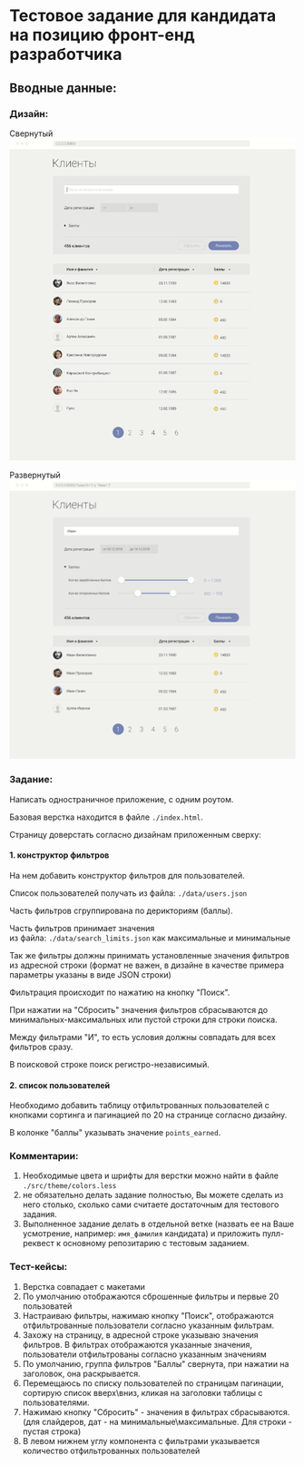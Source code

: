 # Тестовое задание для кандидата на позицию фронт-енд разработчика

## Вводные данные:

### Дизайн: 

Свернутый
![свернутый](./data/test_design_collapsed.png)

Развернутый
![Развернутый](./data/test_design_expanded.png)

### Задание:

Написать одностраничное приложение, с одним роутом.

Базовая верстка находится в файле `./index.html`.

Страницу доверстать согласно дизайнам приложенным сверху:

#### 1. конструктор фильтров
На нем добавить конструктор фильтров для пользователей.

 Список пользователей получать из файла:
 `./data/users.json`
 
Часть фильтров сгруппирована по дерикториям (баллы).
 
Часть фильтров принимает значения   
из файла: `./data/search_limits.json` как максимальные и минимальные

Так же фильтры должны принимать 
установленные значения фильтров из адресной строки 
(формат не важен, в дизайне в качестве примера параметры указаны в виде JSON строки)

Фильтрация происходит по нажатию на кнопку "Поиск".

При нажатии на "Сбросить" значения фильтров сбрасываются до минимальных-максимальных 
или пустой строки для строки поиска.

Между фильтрами "И", то есть условия должны совпадать для всех фильтров сразу.

В поисковой строке поиск регистро-независимый.

#### 2. список пользователей

Необходимо добавить таблицу отфильтрованных пользователей
с кнопками сортинга и пагинацией по 20 на странице согласно дизайну.

В колонке "баллы" указывать значение `points_earned`.

### Комментарии:

1. Необходимые цвета и шрифты для верстки можно найти в файле `./src/theme/colors.less`
2. не обязательно делать задание полностью, Вы можете сделать из него столько, сколько сами
считаете достаточным для тестового задания.
3. Выполненное задание делать в отдельной ветке (назвать ее на Ваше усмотрение, например: `имя_фамилия` кандидата) и приложить пулл-реквест к основному репозитарию
с тестовым заданием.

### Тест-кейсы:

1. Верстка совпадает с макетами
2. По умолчанию отображаются сброшенные фильтры и первые 20 пользоватей
3. Настраиваю фильтры, нажимаю кнопку "Поиск", отображаются отфильтрованные пользователи
согласно указанным фильтрам.
4. Захожу на страницу, в адресной строке указываю значения фильтров. 
В фильтрах отображаются указанные значения, пользователи отфильтрованы согласно указанным значениям
5. По умолчанию, группа фильтров "Баллы" свернута, при нажатии на заголовок, она раскрывается.
6. Перемещаюсь по списку пользователей по страницам пагинации, сортирую список вверх\вниз, кликая на заголовки таблицы с пользователями.
7. Нажимаю кнопку "Сбросить" - значения в фильтрах сбрасываются. 
(для слайдеров, дат - на минимальные\максимальные. Для строки - пустая строка)
8. В левом нижнем углу компонента с фильтрами указывается количество отфильтрованных пользователей





